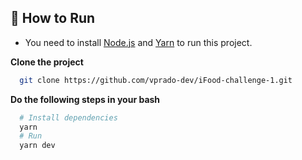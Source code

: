 ## 🚀 How to Run

- You need to install [Node.js](https://nodejs.org/en/) and [Yarn](https://yarnpkg.com/) to run this project.

**Clone the project**

```bash
  git clone https://github.com/vprado-dev/iFood-challenge-1.git
```

**Do the following steps in your bash**

```bash
  # Install dependencies
  yarn
  # Run
  yarn dev
```
